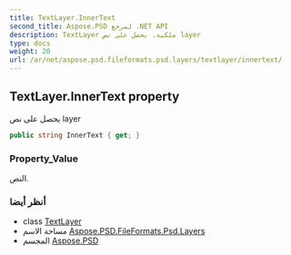 ```yaml
---
title: TextLayer.InnerText
second_title: Aspose.PSD لمرجع .NET API
description: TextLayer ملكية. يحصل على نص layer
type: docs
weight: 20
url: /ar/net/aspose.psd.fileformats.psd.layers/textlayer/innertext/
---
```

## TextLayer.InnerText property

يحصل على نص layer

```csharp
public string InnerText { get; }
```

### Property_Value

النص.

### أنظر أيضا

* class [TextLayer](../)
* مساحة الاسم [Aspose.PSD.FileFormats.Psd.Layers](../../textlayer/)
* المجسم [Aspose.PSD](../../../)


